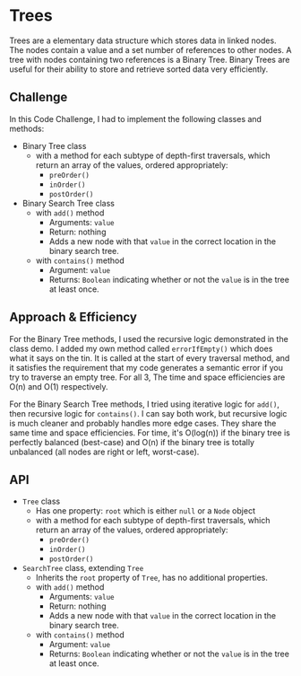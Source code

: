 # Trees

Trees are a elementary data structure which stores data in linked nodes. The nodes contain a value and a set number of references to other nodes. A tree with nodes containing two references is a Binary Tree. Binary Trees are useful for their ability to store and retrieve sorted data very efficiently.

## Challenge

In this Code Challenge, I had to implement the following classes and methods:

- Binary Tree class
  - with a method for each subtype of depth-first traversals, which return an array of the values, ordered appropriately:
    - `preOrder()`
    - `inOrder()`
    - `postOrder()`
- Binary Search Tree class
  - with `add()` method
    - Arguments: `value`
    - Return: nothing
    - Adds a new node with that `value` in the correct location in the binary search tree.
  - with `contains()` method
    - Argument: `value`
    - Returns: `Boolean` indicating whether or not the `value` is in the tree at least once.

## Approach & Efficiency

For the Binary Tree methods, I used the recursive logic demonstrated in the class demo. I added my own method called `errorIfEmpty()` which does what it says on the tin. It is called at the start of every traversal method, and it satisfies the requirement that my code generates a semantic error if you try to traverse an empty tree. For all 3, The time and space efficiencies are O(n) and O(1) respectively.

For the Binary Search Tree methods, I tried using iterative logic for `add()`, then recursive logic for `contains()`. I can say both work, but recursive logic is much cleaner and probably handles more edge cases. They share the same time and space efficiencies. For time, it's O(log(n)) if the binary tree is perfectly balanced (best-case) and O(n) if the binary tree is totally unbalanced (all nodes are right or left, worst-case).

## API

- `Tree` class
  - Has one property: `root` which is either `null` or a `Node` object
  - with a method for each subtype of depth-first traversals, which return an array of the values, ordered appropriately:
    - `preOrder()`
    - `inOrder()`
    - `postOrder()`
- `SearchTree` class, extending `Tree`
  - Inherits the `root` property of `Tree`, has no additional properties.
  - with `add()` method
    - Arguments: `value`
    - Return: nothing
    - Adds a new node with that `value` in the correct location in the binary search tree.
  - with `contains()` method
    - Argument: `value`
    - Returns: `Boolean` indicating whether or not the `value` is in the tree at least once.
